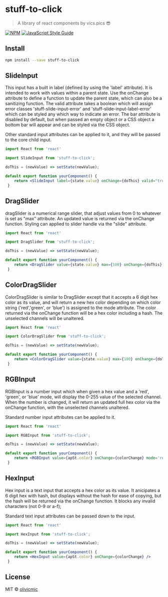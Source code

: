 # stuff-to-click

> A library of react components by vics.pics 😎

[![NPM](https://img.shields.io/npm/v/stuff-to-click.svg)](https://www.npmjs.com/package/stuff-to-click) [![JavaScript Style Guide](https://img.shields.io/badge/code_style-standard-brightgreen.svg)](https://standardjs.com)

## Install

```bash
npm install --save stuff-to-click
```

## SlideInput

This input has a built in label (defined by using the 'label' attribute). It is intended to work with values within a parent state. Use the onChange attribute to define a function to update the parent state, which can also be a sanitizing function. The valid attribute takes a boolean which will assign error classes 'stuff-slide-input-error' and 'stuff-slide-input-label-error' which can be styled any which way to indicate an error. The bar attribute is disabled by default, but when passed an empty object or a CSS object a bottom bar will appear and can be styled via the CSS object.

Other standard input attributes can be applied to it, and they will be passed to the core child input.

```jsx
import React from 'react'

import SlideInput from 'stuff-to-click';

doThis = (newValue) => setState(newValue);

default export function yourComponent() {
    return <SlideInput label={state.value} onChange={doThis} valid="true" name="firstname" bar={/* css */}/>
 }
```

## DragSlider

dragSlider is a numerical range slider, that adjust values from 0 to whatever is set as "max" attribute. An updated value is returned via the onChange function. Styling can applied to slider handle via the "slide" attribute.

```jsx
import React from 'react'

import DragSlider from 'stuff-to-click';

doThis = (newValue) => setState(newValue);

default export function yourComponent() {
    return <DragSlider value={state.value} max={100} onChange={doThis} slide={{/* css */}}/>
 }
```

## ColorDragSlider

ColorDragSlider is similar to DragSlider except that it accepts a 6 digit hex color as its value, and will return a new hex color depending on which color string ('red','green', or 'blue') is assigned to the mode attribute. The color returned via the onChange function will be a hex color including a hash. The unselected channels will be unaltered.

```jsx
import React from 'react'

import ColorDragSlider from 'stuff-to-click';

doThis = (newValue) => setState(newValue);

default export function yourComponent() {
    return <ColorDragSlider value={state.value} max={100} onChange={doThis} slide={{/* css */}} mode='red'/>
 }
```
## RGBInput

RGBInput is a number input which when given a hex value and a 'red', 'green', or 'blue' mode, will display the 0-255 value of the selected channel. When the number is changed, it will return an updated full hex color via the onChange function, with the unselected channels unaltered.

Standard number input attributes can be applied to it.

```jsx
import React from 'react'

import RGBInput from 'stuff-to-click';

doThis = (newValue) => setState(newValue);

default export function yourComponent() {
    return <RGBInput value={apSt.color} onChange={colorChange} mode='red' />
 }
```

## HexInput

Hex input is a text input that accepts a hex color as its value. It anicipates a 6 digit hex with hash, but displays without the hash for ease of copying, but the hash will be returned via the onChange function. It blocks any invalid characters (not 0-9 or a-f);

Standard text input attributes can be passed down to the input.

```jsx
import React from 'react'

import HexInput from 'stuff-to-click';

doThis = (newValue) => setState(newValue);

default export function yourComponent() {
    return <HexInput value={apSt.color} onChange={colorChange} />
 }
```

## License

MIT © [olivicmic](https://github.com/olivicmic)

